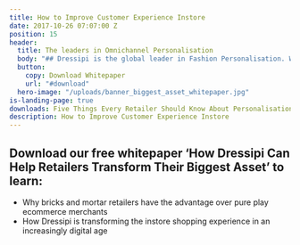 ```yaml
---
title: How to Improve Customer Experience Instore
date: 2017-10-26 07:07:00 Z
position: 15
header:
  title: The leaders in Omnichannel Personalisation
  body: "## Dressipi is the global leader in Fashion Personalisation. We improve customer experience instore and online by enabling retailers to match customers with products and experiences to influence buying behaviour at scale."
  button:
    copy: Download Whitepaper
    url: "#download"
  hero-image: "/uploads/banner_biggest_asset_whitepaper.jpg"
is-landing-page: true
downloads: Five Things Every Retailer Should Know About Personalisation Whitepaper
description: How to Improve Customer Experience Instore
---
```


## Download our free whitepaper ‘How Dressipi Can Help Retailers Transform Their Biggest Asset’ to learn:

* Why bricks and mortar retailers have the advantage over pure play ecommerce merchants
* How Dressipi is transforming the instore shopping experience in an increasingly digital age